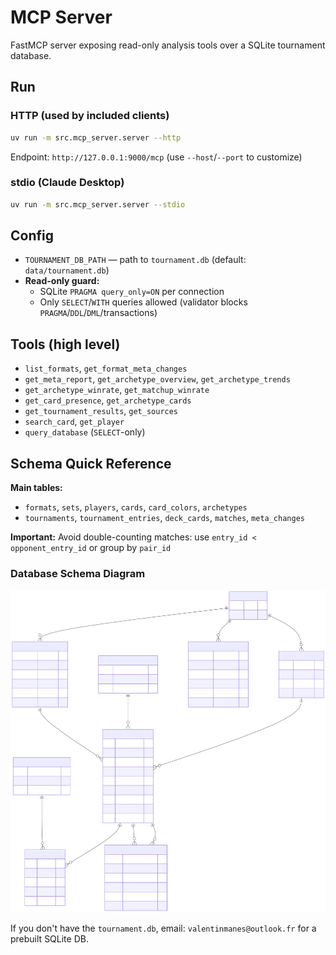 # MCP Server

FastMCP server exposing read-only analysis tools over a SQLite tournament database.

## Run

### HTTP (used by included clients)

```bash
uv run -m src.mcp_server.server --http
```

Endpoint: `http://127.0.0.1:9000/mcp` (use `--host`/`--port` to customize)

### stdio (Claude Desktop)

```bash
uv run -m src.mcp_server.server --stdio
```

## Config

- `TOURNAMENT_DB_PATH` — path to `tournament.db` (default: `data/tournament.db`)
- **Read-only guard:**
  - SQLite `PRAGMA query_only=ON` per connection
  - Only `SELECT`/`WITH` queries allowed (validator blocks `PRAGMA`/`DDL`/`DML`/transactions)

## Tools (high level)

- `list_formats`, `get_format_meta_changes`
- `get_meta_report`, `get_archetype_overview`, `get_archetype_trends`
- `get_archetype_winrate`, `get_matchup_winrate`
- `get_card_presence`, `get_archetype_cards`
- `get_tournament_results`, `get_sources`
- `search_card`, `get_player`
- `query_database` (`SELECT`-only)

## Schema Quick Reference

**Main tables:**

- `formats`, `sets`, `players`, `cards`, `card_colors`, `archetypes`
- `tournaments`, `tournament_entries`, `deck_cards`, `matches`, `meta_changes`

**Important:** Avoid double-counting matches: use `entry_id < opponent_entry_id` or group by `pair_id`

### Database Schema Diagram

![Database Schema](../../docs/schema.svg)

If you don't have the `tournament.db`, email: `valentinmanes@outlook.fr` for a prebuilt SQLite DB.
